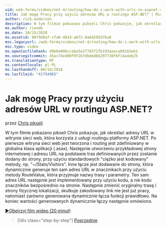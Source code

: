 ```yaml
---
uid: web-forms/videos/net-4/routing/how-do-i-work-with-urls-in-aspnet-routing
title: Jak mogę Pracy przy użyciu adresów URL w routingu ASP.NET? | Microsoft Docs
author: rick-anderson
description: W tym filmie pokazano pikseli Chris pokazuje, jak określać adresy URL w witrynie sieci web, która korzysta z usługi routingu platformy ASP.NET. Po pierwsze witryna sieci web jest tworzona i routing jest zdefiniowany w k/g....
ms.author: riande
ms.date: 10/15/2010
ms.assetid: 08f9d0a7-cfa0-4914-a672-8a64295d7ba8
msc.legacyurl: /web-forms/videos/net-4/routing/how-do-i-work-with-urls-in-aspnet-routing
msc.type: video
ms.openlocfilehash: d9b0e086cceba5e2f7d372fb193eeeca891b5eb1
ms.sourcegitcommit: 45ac74e400f9f2b7dbded66297730f6f14a4eb25
ms.translationtype: MT
ms.contentlocale: pl-PL
ms.lasthandoff: 08/16/2018
ms.locfileid: "41754965"
---
```

<a name="how-do-i-work-with-urls-in-aspnet-routing"></a>Jak mogę Pracy przy użyciu adresów URL w routingu ASP.NET?
====================
przez [Chris pikseli](https://twitter.com/chrispels)

W tym filmie pokazano pikseli Chris pokazuje, jak określać adresy URL w witrynie sieci web, która korzysta z usługi routingu platformy ASP.NET. Po pierwsze witryna sieci web jest tworzona i routing jest zdefiniowany w globalna klasa aplikacji (.asax). Następnie utworzeniu przykładowej strony internetowej i adresu URL na podstawie tras definiowanych przez zostanie dodany do strony, przy użyciu standardowych "ciężko jest kodowany" metody, np. "~/Stats/Visitors". Inne łącze jest dodawane do strony, która dynamicznie generuje ten sam adres URL w znacznikach przy użyciu metody RouteValue, która przyjmuje nazwy trasy i parametry. Ten sam adres URL następnie jest implementowany przy użyciu kodu, a nie kodu znaczników bezpośrednio na stronie. Następnie zmienić oryginalny trasę i strony fizycznej lokalizacji, skutkuje zakodowany link nie jest już pracy, natomiast zarówno generowana dynamicznie łącza funkcji prawidłowo. Na koniec wartości generowanych dynamicznie łączy następnie omówiono.

[&#9654;Obejrzyj film wideo (20 minut)](https://channel9.msdn.com/Blogs/ASP-NET-Site-Videos/how-do-i-work-with-urls-in-aspnet-routing)

> [!div class="step-by-step"]
> [Poprzednie](how-do-i-use-routing-with-aspnet-web-forms.md)
